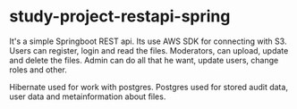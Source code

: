 # study-project-restapi-spring
It's a simple Springboot REST api. Its use AWS SDK for connecting with S3. 
Users can register, login and read the files.
Moderators, can upload, update and delete the files. 
Admin can do all that he want, update users, change roles and other. 

Hibernate used for work with postgres. 
Postgres used for stored audit data, user data and metainformation about files.
